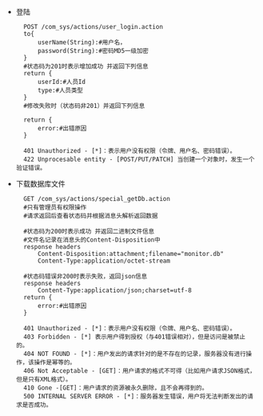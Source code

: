 - <a name="login">登陆</a>

		POST /com_sys/actions/user_login.action
		to{
			userName(String):#用户名，
			password(String):#密码MD5一级加密
		}
		#状态码为201时表示增加成功 并返回下列信息
		return {
			userId:#人员Id
			type:#人员类型
		}
		#修改失败时（状态码非201）并返回下列信息

		return {
			error:#出错原因
		}
		
		401 Unauthorized - [*]：表示用户没有权限（令牌、用户名、密码错误）。
		422 Unprocesable entity - [POST/PUT/PATCH] 当创建一个对象时，发生一个验证错误。
		
- <a name="getDb">下载数据库文件</a>

		GET /com_sys/actions/special_getDb.action
		#只有管理员有权限操作
		#请求返回后查看状态码并根据消息头解析返回数据
		
		#状态码为200时表示成功 并返回二进制文件信息
		#文件名记录在消息头的Content-Disposition中
		response headers
			Content-Disposition:attachment;filename="monitor.db"
			Content-Type:application/octet-stream
			
		#状态码错误非200时表示失败，返回json信息
		response headers
			Content-Type:application/json;charset=utf-8
		return {
			error:#出错原因
		}
		
		401 Unauthorized - [*]：表示用户没有权限（令牌、用户名、密码错误）。
		403 Forbidden - [*] 表示用户得到授权（与401错误相对），但是访问是被禁止的。
		404 NOT FOUND - [*]：用户发出的请求针对的是不存在的记录，服务器没有进行操作，该操作是幂等的。
		406 Not Acceptable - [GET]：用户请求的格式不可得（比如用户请求JSON格式，但是只有XML格式）。
		410 Gone -[GET]：用户请求的资源被永久删除，且不会再得到的。
		500 INTERNAL SERVER ERROR - [*]：服务器发生错误，用户将无法判断发出的请求是否成功。

	